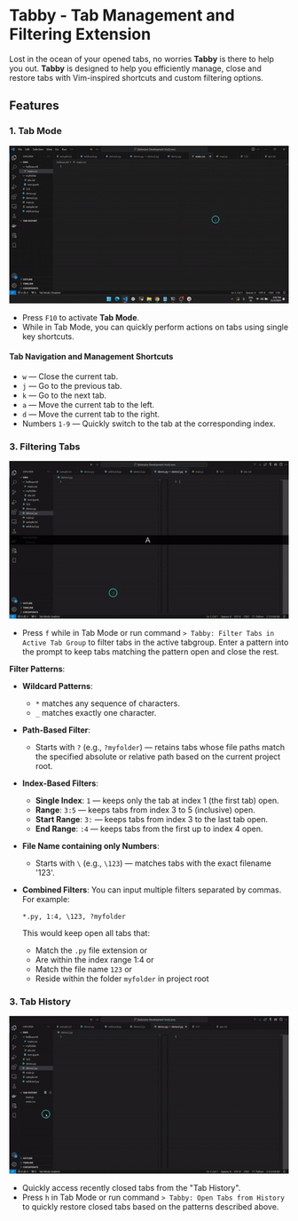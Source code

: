 # Tabby - Tab Management and Filtering Extension

Lost in the ocean of your opened tabs, no worries **Tabby** is there to help you out.
**Tabby** is designed to help you efficiently manage, close and restore tabs with Vim-inspired shortcuts and custom filtering options. 

## Features

### 1. **Tab Mode**
   ![Navigation](media/nav_demo.gif)
   - Press `F10` to activate **Tab Mode**.
   - While in Tab Mode, you can quickly perform actions on tabs using single key shortcuts.

#### **Tab Navigation and Management Shortcuts**
   - `w` — Close the current tab.
   - `j` — Go to the previous tab.
   - `k` — Go to the next tab.
   - `a` — Move the current tab to the left.
   - `d` — Move the current tab to the right.
   - Numbers `1-9` — Quickly switch to the tab at the corresponding index.

### 3. **Filtering Tabs**
   ![filtering](media/filter_demo.gif)
   - Press `f` while in Tab Mode or run command `> Tabby: Filter Tabs in Active Tab Group` to filter tabs in the active tabgroup. Enter a pattern into the prompt to keep tabs matching the pattern open and close the rest.

   **Filter Patterns**:

  - **Wildcard Patterns**:
     - `*` matches any sequence of characters.
     - `_` matches exactly one character.

   - **Path-Based Filter**:
     - Starts with `?` (e.g., `?myfolder`) — retains tabs whose file paths match the specified absolute or relative path based on the current project root.

   - **Index-Based Filters**:
     - **Single Index**: `1` — keeps only the tab at index 1 (the first tab) open.
     - **Range**: `3:5` — keeps tabs from index 3 to 5 (inclusive) open.
     - **Start Range**: `3:` — keeps tabs from index 3 to the last tab open.
     - **End Range**: `:4` — keeps tabs from the first up to index 4 open.

   - **File Name containing only Numbers**: 
     - Starts with `\` (e.g., `\123`) — matches tabs with the exact filename '123'.
   
   - **Combined Filters**: You can input multiple filters separated by commas. For example:
     ```
     *.py, 1:4, \123, ?myfolder
     ```
     This would keep open all tabs that:
     - Match the `.py` file extension or
     - Are within the index range 1:4 or
     - Match the file name `123` or
     - Reside within the folder `myfolder` in project root

### 3. **Tab History**
  ![history](media/history_demo.gif)
   - Quickly access recently closed tabs from the "Tab History".
   - Press `h` in Tab Mode or run command `> Tabby: Open Tabs from History` to quickly restore closed tabs based on the patterns described above.


